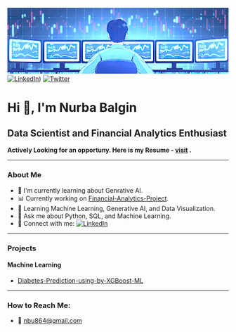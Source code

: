 ![Workspace](https://github.com/Nurba986/nurba986/blob/main/Screenshot%202024-12-01%20131938.png)
[![LinkedIn](https://img.shields.io/badge/LinkedIn-0A66C2?style=for-the-badge&logo=linkedin&logoColor=white)](https://www.linkedin.com/in/nurbabalgin/))
[![Twitter](https://img.shields.io/badge/Twitter-1DA1F2?style=for-the-badge&logo=twitter&logoColor=white)](https://x.com/nurba864)


# Hi 👋, I'm Nurba Balgin  
## Data Scientist and Financial Analytics Enthusiast  

**Actively Looking for an opportuny. Here is my Resume - [visit](https://github.com/Nurba986/nurba986/blob/main/CV_Nurba_Balgin.pdf)
.**  

---

### About Me
- 🌟 I'm currently learning about Genrative AI.
- 📊 Currently working on [Financial-Analytics-Project](#).
- 🌱 Learning Machine Learning, Generative AI, and Data Visualization.
- 💬 Ask me about Python, SQL, and Machine Learning.
- 🔗 Connect with me:
  [![LinkedIn](https://img.shields.io/badge/LinkedIn-0A66C2?style=for-the-badge&logo=linkedin&logoColor=white)](https://linkedin.com/in/nurbabalgin/)

 

---

### Projects
#### Machine Learning
- [Diabetes-Prediction-using-by-XGBoost-ML](https://github.com/nurba986/Diabetes-Prediction-using-by-XGBoost-ML)

---

### How to Reach Me:
- 📧 nbu864@gmail.com
